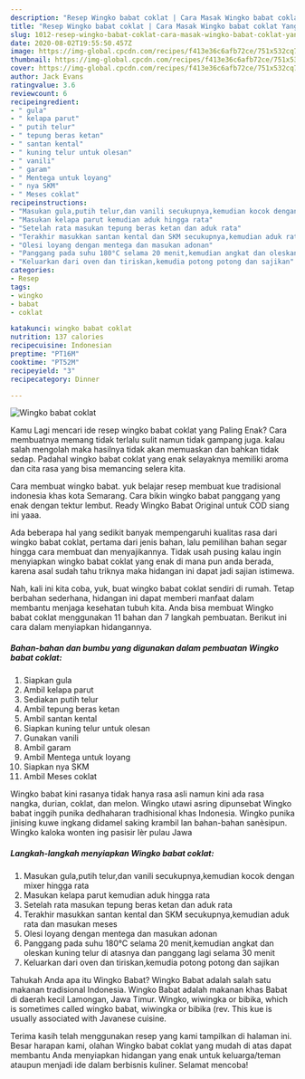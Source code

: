 ```yaml
---
description: "Resep Wingko babat coklat | Cara Masak Wingko babat coklat Yang Mudah Dan Praktis"
title: "Resep Wingko babat coklat | Cara Masak Wingko babat coklat Yang Mudah Dan Praktis"
slug: 1012-resep-wingko-babat-coklat-cara-masak-wingko-babat-coklat-yang-mudah-dan-praktis
date: 2020-08-02T19:55:50.457Z
image: https://img-global.cpcdn.com/recipes/f413e36c6afb72ce/751x532cq70/wingko-babat-coklat-foto-resep-utama.jpg
thumbnail: https://img-global.cpcdn.com/recipes/f413e36c6afb72ce/751x532cq70/wingko-babat-coklat-foto-resep-utama.jpg
cover: https://img-global.cpcdn.com/recipes/f413e36c6afb72ce/751x532cq70/wingko-babat-coklat-foto-resep-utama.jpg
author: Jack Evans
ratingvalue: 3.6
reviewcount: 6
recipeingredient:
- " gula"
- " kelapa parut"
- " putih telur"
- " tepung beras ketan"
- " santan kental"
- " kuning telur untuk olesan"
- " vanili"
- " garam"
- " Mentega untuk loyang"
- " nya SKM"
- " Meses coklat"
recipeinstructions:
- "Masukan gula,putih telur,dan vanili secukupnya,kemudian kocok dengan mixer hingga rata"
- "Masukan kelapa parut kemudian aduk hingga rata"
- "Setelah rata masukan tepung beras ketan dan aduk rata"
- "Terakhir masukkan santan kental dan SKM secukupnya,kemudian aduk rata dan masukan meses"
- "Olesi loyang dengan mentega dan masukan adonan"
- "Panggang pada suhu 180°C selama 20 menit,kemudian angkat dan oleskan kuning telur di atasnya dan panggang lagi selama 30 menit"
- "Keluarkan dari oven dan tiriskan,kemudia potong potong dan sajikan"
categories:
- Resep
tags:
- wingko
- babat
- coklat

katakunci: wingko babat coklat 
nutrition: 137 calories
recipecuisine: Indonesian
preptime: "PT16M"
cooktime: "PT52M"
recipeyield: "3"
recipecategory: Dinner

---
```



![Wingko babat coklat](https://img-global.cpcdn.com/recipes/f413e36c6afb72ce/751x532cq70/wingko-babat-coklat-foto-resep-utama.jpg)

Kamu Lagi mencari ide resep wingko babat coklat yang Paling Enak? Cara membuatnya memang tidak terlalu sulit namun tidak gampang juga. kalau salah mengolah maka hasilnya tidak akan memuaskan dan bahkan tidak sedap. Padahal wingko babat coklat yang enak selayaknya memiliki aroma dan cita rasa yang bisa memancing selera kita.

Cara membuat wingko babat. yuk belajar resep membuat kue tradisional indonesia khas kota Semarang. Cara bikin wingko babat panggang yang enak dengan tektur lembut. Ready Wingko Babat Original untuk COD siang ini yaaa.

Ada beberapa hal yang sedikit banyak mempengaruhi kualitas rasa dari wingko babat coklat, pertama dari jenis bahan, lalu pemilihan bahan segar hingga cara membuat dan menyajikannya. Tidak usah pusing kalau ingin menyiapkan wingko babat coklat yang enak di mana pun anda berada, karena asal sudah tahu triknya maka hidangan ini dapat jadi sajian istimewa.


Nah, kali ini kita coba, yuk, buat wingko babat coklat sendiri di rumah. Tetap berbahan sederhana, hidangan ini dapat memberi manfaat dalam membantu menjaga kesehatan tubuh kita. Anda bisa membuat Wingko babat coklat menggunakan 11 bahan dan 7 langkah pembuatan. Berikut ini cara dalam menyiapkan hidangannya.

<!--inarticleads1-->

##### Bahan-bahan dan bumbu yang digunakan dalam pembuatan Wingko babat coklat:

1. Siapkan  gula
1. Ambil  kelapa parut
1. Sediakan  putih telur
1. Ambil  tepung beras ketan
1. Ambil  santan kental
1. Siapkan  kuning telur untuk olesan
1. Gunakan  vanili
1. Ambil  garam
1. Ambil  Mentega untuk loyang
1. Siapkan  nya SKM
1. Ambil  Meses coklat


Wingko babat kini rasanya tidak hanya rasa asli namun kini ada rasa nangka, durian, coklat, dan melon. Wingko utawi asring dipunsebat Wingko babat inggih punika dedhaharan tradhisional khas Indonesia. Wingko punika jinising kuwe ingkang didamel saking krambil lan bahan-bahan sanèsipun. Wingko kaloka wonten ing pasisir lèr pulau Jawa 

<!--inarticleads2-->

##### Langkah-langkah menyiapkan Wingko babat coklat:

1. Masukan gula,putih telur,dan vanili secukupnya,kemudian kocok dengan mixer hingga rata
1. Masukan kelapa parut kemudian aduk hingga rata
1. Setelah rata masukan tepung beras ketan dan aduk rata
1. Terakhir masukkan santan kental dan SKM secukupnya,kemudian aduk rata dan masukan meses
1. Olesi loyang dengan mentega dan masukan adonan
1. Panggang pada suhu 180°C selama 20 menit,kemudian angkat dan oleskan kuning telur di atasnya dan panggang lagi selama 30 menit
1. Keluarkan dari oven dan tiriskan,kemudia potong potong dan sajikan


Tahukah Anda apa itu Wingko Babat? Wingko Babat adalah salah satu makanan tradisional Indonesia. Wingko Babat adalah makanan khas Babat di daerah kecil Lamongan, Jawa Timur. Wingko, wiwingka or bibika, which is sometimes called wingko babat, wiwingka or bibika (rev. This kue is usually associated with Javanese cuisine. 

Terima kasih telah menggunakan resep yang kami tampilkan di halaman ini. Besar harapan kami, olahan Wingko babat coklat yang mudah di atas dapat membantu Anda menyiapkan hidangan yang enak untuk keluarga/teman ataupun menjadi ide dalam berbisnis kuliner. Selamat mencoba!
